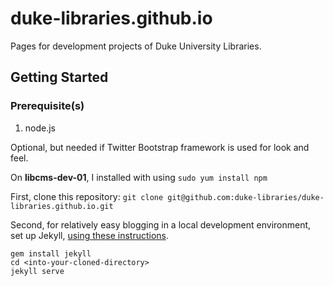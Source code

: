 duke-libraries.github.io
========================

Pages for development projects of Duke University Libraries.

## Getting Started

### Prerequisite(s)
1. node.js

 Optional, but needed if Twitter Bootstrap framework is used for look and feel.

 On **libcms-dev-01**, I installed with using `sudo yum install npm`

First, clone this repository:
`git clone git@github.com:duke-libraries/duke-libraries.github.io.git`

Second, for relatively easy blogging in a local development environment, set up Jekyll, [using these instructions](http://jekyllrb.com/docs/quickstart/).

```
gem install jekyll
cd <into-your-cloned-directory>
jekyll serve
```

